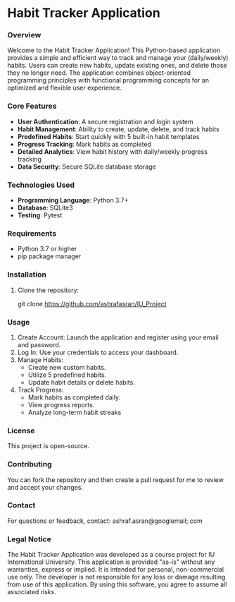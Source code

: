# Habit Tracker Application

### Overview
Welcome to the Habit Tracker Application! This Python-based application provides a simple and efficient way to track and manage your (daily/weekly) habits. Users can create new habits, update existing ones, and delete those they no longer need. The application combines object-oriented programming principles with functional programming concepts for an optimized and flexible user experience.

### Core Features
- **User Authentication**: A secure registration and login system
- **Habit Management**: Ability to create, update, delete, and track habits
- **Predefined Habits**: Start quickly with 5 built-in habit templates
- **Progress Tracking**: Mark habits as completed
- **Detailed Analytics**: View habit history with daily/weekly progress tracking
- **Data Security**: Secure SQLite database storage

### Technologies Used
- **Programming Language**: Python 3.7+
- **Database**: SQLite3
- **Testing**: Pytest

### Requirements
- Python 3.7 or higher
- pip package manager

### Installation
1. Clone the repository:
  
   git clone https://github.com/ashrafasran/IU_Project
### Usage
1. Create Account: Launch the application and register using your email and password.
2. Log In: Use your credentials to access your dashboard. 
3. Manage Habits:
    - Create new custom habits.
    - Utilize 5 predefined habits.
    - Update habit details or delete habits.
4. Track Progress:
    - Mark habits as completed daily.
    - View progress reports.
    - Analyze long-term habit streaks


### License
This project is open-source.

### Contributing 

You can fork the repository and then create a pull request for me to review and accept your changes.
  
### Contact 

For questions or feedback, contact: ashraf.asran@googlemail;.com

### Legal Notice 

The Habit Tracker Application was developed as a course project for IU International University. This application is provided "as-is" without any warranties, express or implied. It is intended for personal, non-commercial use only. The developer is not responsible for any loss or damage resulting from use of this application. By using this software, you agree to assume all associated risks.